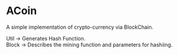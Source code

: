 # ACoin
A simple implementation of crypto-currency via BlockChain. 
  
Util  -> Generates Hash Function.  
Block -> Describes the mining function and parameters for hashiing.  


